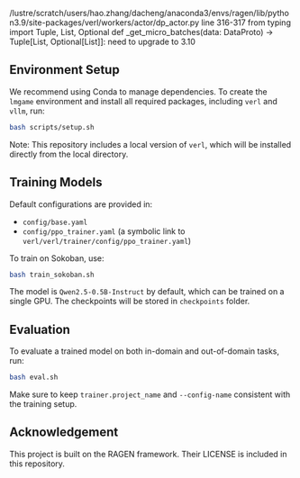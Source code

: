 /lustre/scratch/users/hao.zhang/dacheng/anaconda3/envs/ragen/lib/python3.9/site-packages/verl/workers/actor/dp_actor.py
line 316-317
from typing import Tuple, List, Optional
def _get_micro_batches(data: DataProto) -> Tuple[List, Optional[List]]:
need to upgrade to 3.10

## Environment Setup
We recommend using Conda to manage dependencies. To create the `lmgame` environment and install all required packages, including `verl` and `vllm`, run:
```bash
bash scripts/setup.sh
```
Note: This repository includes a local version of `verl`, which will be installed directly from the local directory.

## Training Models
Default configurations are provided in:
* `config/base.yaml`
* `config/ppo_trainer.yaml` (a symbolic link to `verl/verl/trainer/config/ppo_trainer.yaml`)

To train on Sokoban, use:
```bash 
bash train_sokoban.sh
```
The model is `Qwen2.5-0.5B-Instruct` by default, which can be trained on a single GPU. The checkpoints will be stored in `checkpoints` folder.

## Evaluation
To evaluate a trained model on both in-domain and out-of-domain tasks, run:
```bash
bash eval.sh
```

Make sure to keep `trainer.project_name` and `--config-name` consistent with the training setup.

## Acknowledgement
This project is built on the RAGEN framework. Their LICENSE is included in this repository.

